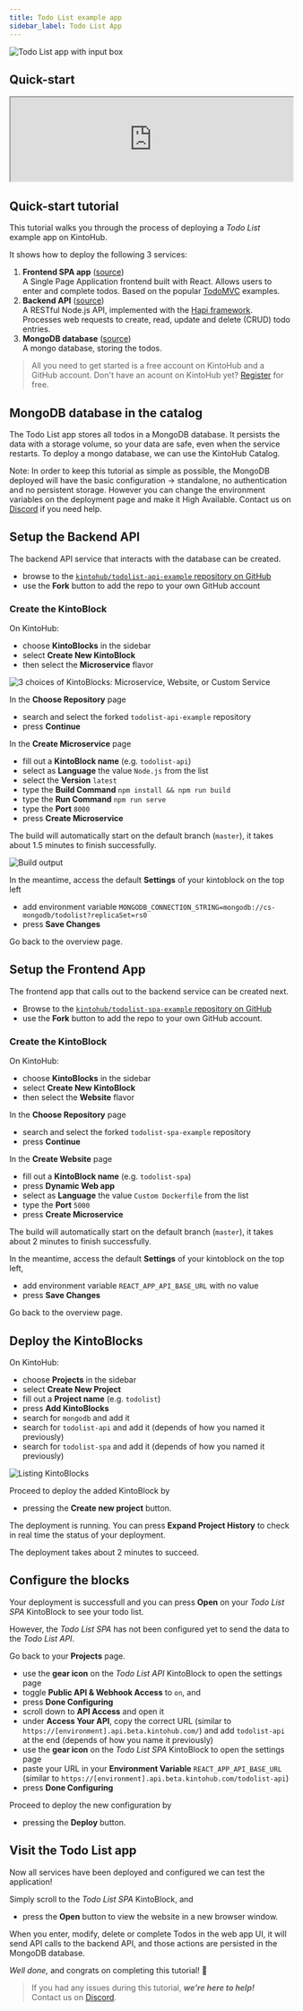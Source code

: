 ```yaml
---
title: Todo List example app
sidebar_label: Todo List App
---
```


![Todo List app with input box](assets/examples/todo-list/todos.png)

## Quick-start

<div class="iframe-container">
  <iframe width="100%"
  src="https://www.youtube.com/embed/7gzeeIicRwQ" allowfullscreen>
  </iframe>
</div>

## Quick-start tutorial

This tutorial walks you through the process of deploying a _Todo List_ example app on KintoHub.

It shows how to deploy the following 3 services:

 1. __Frontend SPA app__ ([source](https://github.com/kintohub/todolist-spa-example))  
    A Single Page Application frontend built with React. Allows users to enter and complete todos. Based on the popular [TodoMVC](http://todomvc.com) examples.
 2. __Backend API__ ([source](https://github.com/kintohub/todolist-api-example))  
    A RESTful Node.js API, implemented with the [Hapi framework](https://hapijs.com). Processes web requests to create, read, update and delete (CRUD) todo entries.
 3. __MongoDB database__ ([source](https://github.com/kintohub/kinto-catalog/tree/master/mongodb))  
    A mongo database, storing the todos.

> All you need to get started is a free account on KintoHub and a GitHub account. Don't have an acount on KintoHub yet? [Register](https://beta.kintohub.com/sign-up) for free.

## MongoDB database in the catalog

The Todo List app stores all todos in a MongoDB database. It persists the data with a storage volume, so your data are safe, even when the service restarts. To deploy a mongo database, we can use the KintoHub Catalog.

Note: In order to keep this tutorial as simple as possible, the MongoDB deployed will have the basic configuration -> standalone, no authentication and no persistent storage. However you can change the environment variables on the deployment page and make it High Available. Contact us on [Discord](https://discordapp.com/invite/QVgqWuw) if you need help.

## Setup the Backend API

The backend API service that interacts with the database can be created.

 - browse to the [`kintohub/todolist-api-example` repository on GitHub](https://github.com/kintohub/todolist-api-example)
 - use the __Fork__ button to add the repo to your own GitHub account

### Create the KintoBlock

On KintoHub:
 - choose __KintoBlocks__ in the sidebar
 - select __Create New KintoBlock__
 - then select the __Microservice__ flavor

![3 choices of KintoBlocks: Microservice, Website, or Custom Service](assets/examples/todo-list/kintoblock-select-flavor.png)

In the __Choose Repository__ page
 - search and select the forked `todolist-api-example` repository
 - press __Continue__
  
In the __Create Microservice__ page
 - fill out a __KintoBlock name__ (e.g. `todolist-api`)
 - select as __Language__ the value `Node.js` from the list
 - select the __Version__ `latest`
 - type the __Build Command__ `npm install && npm run build`
 - type the __Run Command__ `npm run serve`
 - type the __Port__ `8000`
 - press __Create Microservice__

The build will automatically start on the default branch (`master`), it takes about 1.5 minutes to finish successfully.

![Build output](assets/examples/todo-list/kintoblock-api-built.png)

In the meantime, access the default __Settings__ of your kintoblock on the top left
  - add environment variable `MONGODB_CONNECTION_STRING=mongodb://cs-mongodb/todolist?replicaSet=rs0`
  - press __Save Changes__

Go back to the overview page.

## Setup the Frontend App

The frontend app that calls out to the backend service can be created next.

 - Browse to the [`kintohub/todolist-spa-example` repository on GitHub](https://github.com/kintohub/todolist-spa-example)
 - use the __Fork__ button to add the repo to your own GitHub account.

### Create the KintoBlock

On KintoHub:
 - choose __KintoBlocks__ in the sidebar
 - select __Create New KintoBlock__
 - then select the __Website__ flavor

In the __Choose Repository__ page
 - search and select the forked `todolist-spa-example` repository
 - press __Continue__
  
In the __Create Website__ page
 - fill out a __KintoBlock name__ (e.g. `todolist-spa`)
 - press __Dynamic Web app__
 - select as __Language__ the value `Custom Dockerfile` from the list
 - type the __Port__ `5000`
 - press __Create Microservice__

The build will automatically start on the default branch (`master`), it takes about 2 minutes to finish successfully.

In the meantime, access the default __Settings__ of your kintoblock on the top left,
  - add environment variable `REACT_APP_API_BASE_URL` with no value
  - press __Save Changes__

Go back to the overview page.

## Deploy the KintoBlocks

On KintoHub:
 - choose __Projects__ in the sidebar
 - select __Create New Project__
 - fill out a __Project name__ (e.g. `todolist`)
 - press __Add KintoBlocks__
 - search for `mongodb` and add it
 - search for `todolist-api` and add it (depends of how you named it previously)
 - search for `todolist-spa` and add it (depends of how you named it previously)

![Listing KintoBlocks](assets/examples/todo-list/deployment-kintoblocks.png)

Proceed to deploy the added KintoBlock by
 - pressing the __Create new project__ button.

The deployment is running.
You can press __Expand Project History__ to check in real time the status of your deployment.

The deployment takes about 2 minutes to succeed.

## Configure the blocks

Your deployment is successfull and you can press __Open__ on your _Todo List SPA_ KintoBlock to see your todo list.

However, the _Todo List SPA_ has not been configured yet to send the data to the _Todo List API_.

Go back to your __Projects__ page.
 - use the __gear icon__ on the _Todo List API_ KintoBlock to open the settings page
 - toggle __Public API & Webhook Access__ to `on`, and
 - press __Done Configuring__
 - scroll down to __API Access__ and open it
 - under __Access Your API__, copy the correct URL (similar to `https://[environment].api.beta.kintohub.com/`) and add `todolist-api` at the end (depends of how you name it previously)
 - use the __gear icon__ on the _Todo List SPA_ KintoBlock to open the settings page
 - paste your URL in your __Environment Variable__ `REACT_APP_API_BASE_URL` (similar to `https://[environment].api.beta.kintohub.com/todolist-api`)
 - press __Done Configuring__

Proceed to deploy the new configuration by
 - pressing the __Deploy__ button.

## Visit the Todo List app

Now all services have been deployed and configured we can test the application!

Simply scroll to the _Todo List SPA_ KintoBlock, and
 - press the __Open__ button to view the website in a new browser window.

When you enter, modify, delete or complete Todos in the web app UI, it will send API calls to the backend API, and those actions are persisted in the MongoDB database.

_Well done,_ and congrats on completing this tutorial! 🎉

> If you had any issues during this tutorial, *__we're here to help!__*  
Contact us on [Discord](https://discordapp.com/invite/QVgqWuw).